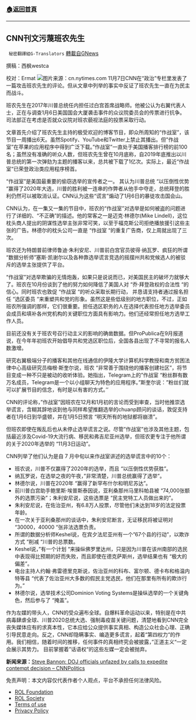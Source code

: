 ###  [:house:返回首頁](https://github.com/ourhimalayas/txt)
---


## CNN刊文污蔑班农先生
` 秘密翻譯組G-Translators` [轉載自GNews](https://gnews.org/zh-hans/1647179/)

撰稿：西枫westca

校对：Ermat
![](https://assets.gnews.org/wp-content/uploads/2021/11/merlin_147522828_5bd5e35a-3d02-44cf-8639-2a5b27c266fb-master1050.jpg)图片来源：cn.nytimes.com
11月7日CNN在“政治”专栏里发表了一篇攻击班农先生的评论。但从文章中列举的事实中反证了班农先生一直在为民主而战斗。

班农先生在2017年川普总统任内担任过白宫首席战略师。他被公认为右翼代表人士，正在与调查1月6日美国国会大厦袭击事件的众议院委员会的传票进行抗争。司法部正在考虑是否就众议院对班农藐视法庭的投票采取行动。

文章首先介绍了班农先生主持的极受欢迎的博客节目，即众所周知的“作战室”，该节目一周播出6天。虽然Spotify、YouTube和Twitter上禁止其播出。但”作战室”在苹果的应用程序中得到广泛下载。”作战室”一直处于美国播客排行榜的前100名；虽然没有准确的听众人数，但班农先生曾在10月底称，自2019年底推出以川普总统的第一次弹劾为主题的播客以来，总共被下载了1亿次。实际上，最近“作战室“已荣登政治类应用程序榜首。

“作战室”是美国最重要的偷窃选举的宣传者之一。 其认为川普总统 “以压倒性优势 “赢得了2020年大选，川普的胜利被一连串的作弊者从他手中夺走，总统拜登的胜利仍然可以被取消认证。CNN认为这些“谎言”煽动了1月6日的暴徒攻击国会山。

CNN认为，在一集又一集的节目中，班农的“作战室”对选举是如何被盗的问题进行了详细的、“不正确”的描述。他的常客之一是迈克·林德尔(Mike Lindell)，这位枕头商人提出的阴谋性选举主张非常可笑，以至于福克斯公司拒绝播放援引这些主张的广告。林德尔的枕头公司一直是 “作战室 “的重复广告商，仅上周就出现了三次。

班农还为特朗普前律师鲁迪·朱利安尼、川普前白宫官员彼得·纳瓦罗、疯狂的所谓 “数据分析师”塞斯·凯谢尔以及各种靠选举谎言竞选的摇摆州共和党候选人的被驳斥的选举主张提供了平台。

“作战室”对选举欺骗的无情炮轰，如果只是说说而已，对美国民主的破坏力就够大了。班农在10月份谈到了他的努力如何降低了美国人对 “乔·拜登政权的合法性 “的信心。同时班农也敦促 “作战室 “的听众采取长期行动， 并恳请支持者通过报名担任 “选区委员 “来重塑共和党的形象。虽然这是些低级别的地方职位，不过，正如班农所强调的那样，它们很重要。担任选区职务的人在选择代表担任地方选举委员会成员和填补各州党机构的关键职位方面具有影响力。他们还经常担任地方选举工作人员。

目前还没有关于班农号召行动主义的影响的确凿数据。但ProPublica在9月报道说，在今年年初班农开始倡导共和党选区职位后，全国各县出现了不寻常的报名人数激增。

研究右翼极端分子的播客和其他在线通信的伊隆大学计算机科学教授和南方贫困法律中心高级研究员梅根·斯奎尔说，班农 “非常善于围绕他的播客创建社区”，将节目变成一种不只是被动的收听体验。她指出，Telegram上的”作战室 “粉丝群有数万名成员，Telegram是一个以小组聊天为特色的应用程序。”斯奎尔说：”粉丝们就可以扩展节目的信念，有时是以有害的方式。’’

CNN的评论称，”作战室”因班农在12月和1月初的言论而受到审查，当时他推崇选举谎言，含糊其辞地谈到他与同样希望推翻选举的chuanp顾问的谈话，敦促支持者在1月6日到华盛顿，并在1月5日预言 “明天所有的地狱都将崩溃”。

但班农即使在叛乱后也从未停止选举谎言之说。尽管”作战室”也涉及其他主题，包括最近涉及Covid-19大流行病、移民和弗吉尼亚州选举，但班农更专注于他所谓的关于2020年选举的 “11月3日运动”。

CNN列举了他们认为是自 7 月中旬以来作战室讲述的选举谎言中的10个：

- 班农说，川普不仅赢得了2020年的选举，而且 “以压倒性优势获胜”。
- 纳瓦罗说，在选举之夜的午夜，”非常清楚，川普总统赢得了选举”。
- 林德尔说，川普在2020年 “赢得了新罕布什尔和明尼苏达”。
- 前川普白宫助手鲍里斯·埃普斯泰因说，亚利桑那州马里科帕县被 “74,000张额外的选票污染”；朱利安尼说，这些选票是 “民主党特工人员做出来的”。
- 朱利安尼说，在佐治亚州，有6.8万人投票，尽管他们未达到18岁的法定投票年龄。
- 在一次关于亚利桑那州的谈话中，朱利安尼断言，无证移民将被证明对 “30000，40000 “张非法选票负责。
- 所谓的数据分析师Keshel说，在宾夕法尼亚州有一个”67个县的行动”，以欺诈方式 “削减 “川普的总票数。
- Keshel说，”有一个计划 “来操纵佛罗里达州，只是因为川普在该州南部的选民中表现得比预期的好而失败，而且即使在德克萨斯州，选举结果也有 “极大的偏差”。
- 电台主持人约翰·弗雷德里克斯说，佐治亚州的科布、富尔顿、德卡布和格温内特等县 “代表了佐治亚州大多数的假民主党选民，他们在那里有所有的欺诈行为。”
- 林德尔说，选举技术公司Dominion Voting Systems是操纵选举的一个关键角色，然后参与了 “掩盖”。


作为左媒的带头人，CNN的受众遍布全球。自爆料革命运动以来，特别是在中共病毒肆虐全球、川普2020总统大选、强制毒疫苗关键问题，清楚地看到CNN完全丧失媒体应有的求真本性，它本应给公众提供事实真相、构造公众社会心理、正确引导民意走向。反之，CNN却隐瞒事实、编造更多谎言，起着“第四权力“的作用。我们相信，随着时间的推移，任何事件的真相终究会被披露，”正道主义“一定会展示其势力。 目前掌握着”话语权“的这些左媒一定会被抛弃。

**新闻来源：**[Steve Bannon: DOJ officials unfazed by calls to expedite contempt decision – CNNPolitics](https://www.cnn.com/2021/11/06/politics/doj-steve-bannon-contempt-case/index.html)

 

免责声明：本文内容仅代表作者个人观点，平台不承担任何法律风险。

- [ROL Foundation](https://rolfoundation.org/)
- [ROL Society](https://rolsociety.org/)
- [Terms of use](https://gnews.org/terms-of-use-3/)
- [Privacy Policy](https://gnews.org/privacy-policy/)
